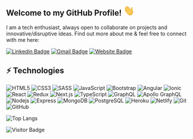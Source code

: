 ## Welcome to my GitHub Profile! <img src="https://raw.githubusercontent.com/dagibu301/dagibu301/master/wave.gif" width="30px">

I am a tech enthusiast, always open to collaborate on projects and innovative/disruptive ideas. Find out more about me & feel free to connect with me here:

[![Linkedin Badge](https://img.shields.io/badge/-David_Giraldo-blue?style=flat-square&logo=Linkedin&logoColor=white&link=https://www.linkedin.com/in/david-giraldo-bueno/)](https://www.linkedin.com/in/david-giraldo-bueno/)
[![Gmail Badge](https://img.shields.io/badge/-davidgiraldobueno@gmail.com-c14438?style=flat-square&logo=Gmail&logoColor=white&link=mailto:davidgiraldobueno@gmail.com)](mailto:davidgiraldobueno@gmail.com)
[![Website Badge](https://img.shields.io/badge/-davidgiraldo.app-black?style=flat-square&logo=Brave&logoColor=white&link=https://david-giraldo-bueno.netlify.app/)](https://david-giraldo-bueno.netlify.app/)

## ⚡ Technologies

![HTML5](https://img.shields.io/badge/-HTML5-E34F26?style=flat-square&logo=html5&logoColor=white)
![CSS3](https://img.shields.io/badge/-CSS3-1572B6?style=flat-square&logo=css3)
![SASS](https://img.shields.io/badge/-SASS-black?style=flat-square&logo=sass)
![JavaScript](https://img.shields.io/badge/-JavaScript-black?style=flat-square&logo=javascript)
![Bootstrap](https://img.shields.io/badge/-Bootstrap-563D7C?style=flat-square&logo=bootstrap)
![Angular](https://img.shields.io/badge/-Angular-E34F26?style=flat-square&logo=Angular)
![Ionic](https://img.shields.io/badge/-Ionic-black?style=flat-square&logo=Ionic)
![React](https://img.shields.io/badge/-React-black?style=flat-square&logo=react)
![Redux](https://img.shields.io/badge/-Redux-black?style=flat-square&logo=redux)
![Next.js](https://img.shields.io/badge/-Next.js-black?style=flat-square&logo=next.js)
![TypeScript](https://img.shields.io/badge/-TypeScript-007ACC?style=flat-square&logo=typescript)
![GraphQL](https://img.shields.io/badge/-GraphQL-E10098?style=flat-square&logo=graphql)
![Apollo GraphQL](https://img.shields.io/badge/-Apollo%20GraphQL-311C87?style=flat-square&logo=apollo-graphql)
![Nodejs](https://img.shields.io/badge/-Nodejs-black?style=flat-square&logo=Node.js)
![Express](https://img.shields.io/badge/-Express-black?style=flat-square&logo=express)
![MongoDB](https://img.shields.io/badge/-MongoDB-black?style=flat-square&logo=mongodb)
![PostgreSQL](https://img.shields.io/badge/-PostgreSQL-336791?style=flat-square&logo=postgresql)
![Heroku](https://img.shields.io/badge/-Heroku-430098?style=flat-square&logo=heroku)
![Netlify](https://img.shields.io/badge/-Netlify-black?style=flat-square&logo=Netlify)
![Git](https://img.shields.io/badge/-Git-black?style=flat-square&logo=git)
![GitHub](https://img.shields.io/badge/-GitHub-181717?style=flat-square&logo=github)


![Top Langs](https://github-readme-stats.vercel.app/api/top-langs/?username=dagibu301&hide=TeX&layout=compact)

![Visitor Badge](https://visitor-badge.laobi.icu/badge?page_id=dagibu301.dagibu301)
 
